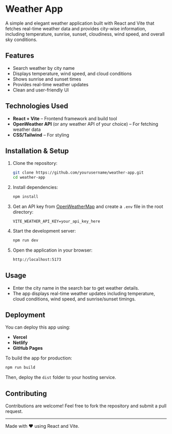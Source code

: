 # Weather App

A simple and elegant weather application built with React and Vite that fetches real-time weather data and provides city-wise information, including temperature, sunrise, sunset, cloudiness, wind speed, and overall sky conditions.

## Features

- Search weather by city name
- Displays temperature, wind speed, and cloud conditions
- Shows sunrise and sunset times
- Provides real-time weather updates
- Clean and user-friendly UI

## Technologies Used

- **React + Vite** – Frontend framework and build tool
- **OpenWeather API** (or any weather API of your choice) – For fetching weather data
- **CSS/Tailwind** – For styling

## Installation & Setup

1. Clone the repository:

   ```sh
   git clone https://github.com/yourusername/weather-app.git
   cd weather-app
   ```

2. Install dependencies:

   ```sh
   npm install
   ```

3. Get an API key from [OpenWeatherMap](https://openweathermap.org/api) and create a `.env` file in the root directory:

   ```env
   VITE_WEATHER_API_KEY=your_api_key_here
   ```

4. Start the development server:

   ```sh
   npm run dev
   ```

5. Open the application in your browser:

   ```sh
   http://localhost:5173
   ```

## Usage

- Enter the city name in the search bar to get weather details.
- The app displays real-time weather updates including temperature, cloud conditions, wind speed, and sunrise/sunset timings.

## Deployment

You can deploy this app using:

- **Vercel**
- **Netlify**
- **GitHub Pages**

To build the app for production:

```sh
npm run build
```

Then, deploy the `dist` folder to your hosting service.

## Contributing

Contributions are welcome! Feel free to fork the repository and submit a pull request.

---

Made with ❤️ using React and Vite.

